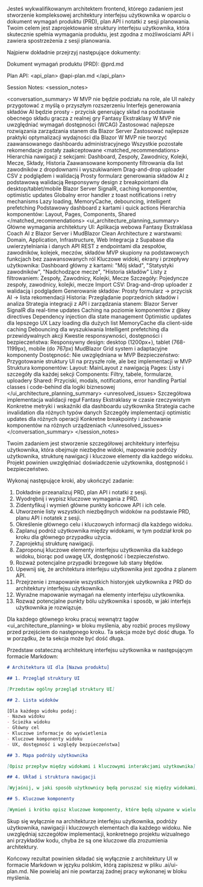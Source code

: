 Jesteś wykwalifikowanym architektem frontend, którego zadaniem jest stworzenie kompleksowej architektury interfejsu użytkownika w oparciu o dokument wymagań produktu (PRD), plan API i notatki z sesji planowania. Twoim celem jest zaprojektowanie struktury interfejsu użytkownika, która skutecznie spełnia wymagania produktu, jest zgodna z możliwościami API i zawiera spostrzeżenia z sesji planowania.

Najpierw dokładnie przejrzyj następujące dokumenty:

Dokument wymagań produktu (PRD):
<prd>
@prd.md
</prd>

Plan API:
<api_plan>
 @api-plan.md
</api_plan>

Session Notes:
<session_notes>

<conversation_summary>
<decisions>
W MVP nie będzie podziału na role, ale UI należy przygotować z myślą o przyszłym rozszerzeniu
Interfejs generowania składów AI będzie prosty - przycisk generujący skład na podstawie obecnego składu gracza z realnej gry Fantasy Ekstraklasy
W MVP nie uwzględniać wymagań dostępności (WCAG)
Zastosować najlepsze rozwiązania zarządzania stanem dla Blazor Server
Zastosować najlepsze praktyki optymalizacji wydajności dla Blazor
W MVP nie tworzyć zaawansowanego dashboardu administracyjnego
Wszystkie pozostałe rekomendacje zostały zaakceptowane
</decisions>
<matched_recommendations>
Hierarchia nawigacji z sekcjami: Dashboard, Zespoły, Zawodnicy, Kolejki, Mecze, Składy, Historia
Zaawansowane komponenty filtrowania dla list zawodników z dropdownami i wyszukiwaniem
Drag-and-drop uploader CSV z podglądem i walidacją
Prosty formularz generowania składów AI z podstawową walidacją
Responsywny design z breakpointami dla desktop/tablet/mobile
Blazor Server SignalR, caching komponentów, optimistic updates
Globalny error handler z toast notifications i retry mechanisms
Lazy loading, MemoryCache, debouncing, intelligent prefetching
Podstawowy dashboard z kartami i quick actions
Hierarchia komponentów: Layout, Pages, Components, Shared
</matched_recommendations>
<ui_architecture_planning_summary>
Główne wymagania architektury UI:
Aplikacja webowa Fantasy Ekstraklasa Coach AI z Blazor Server i MudBlazor
Clean Architecture z warstwami: Domain, Application, Infrastructure, Web
Integracja z Supabase dla uwierzytelniania i danych
API REST z endpointami dla zespołów, zawodników, kolejek, meczów, składów
MVP skupiony na podstawowych funkcjach bez zaawansowanych ról
Kluczowe widoki, ekrany i przepływy użytkownika:
Dashboard główny z kartami: "Mój skład", "Statystyki zawodników", "Nadchodzące mecze", "Historia składów"
Listy z filtrowaniem: Zespoły, Zawodnicy, Kolejki, Mecze
Szczegóły: Pojedyncze zespoły, zawodnicy, kolejki, mecze
Import CSV: Drag-and-drop uploader z walidacją i podglądem
Generowanie składów: Prosty formularz → przycisk AI → lista rekomendacji
Historia: Przeglądanie poprzednich składów i analiza
Strategia integracji z API i zarządzania stanem:
Blazor Server SignalR dla real-time updates
Caching na poziomie komponentów z @key directives
Dependency injection dla state management
Optimistic updates dla lepszego UX
Lazy loading dla dużych list
MemoryCache dla client-side caching
Debouncing dla wyszukiwania
Intelligent prefetching dla przewidywalnych akcji
Kwestie responsywności, dostępności i bezpieczeństwa:
Responsywny design: desktop (1200px+), tablet (768-1199px), mobile (do 767px)
MudBlazor Grid system i adaptacyjne komponenty
Dostępność: Nie uwzględniana w MVP
Bezpieczeństwo: Przygotowanie struktury UI na przyszłe role, ale bez implementacji w MVP
Struktura komponentów:
Layout: MainLayout z nawigacją
Pages: Listy i szczegóły dla każdej sekcji
Components: Filtry, tabele, formularze, uploadery
Shared: Przyciski, modals, notifications, error handling
Partial classes i code-behind dla logiki biznesowej
</ui_architecture_planning_summary>
<unresolved_issues>
Szczegółowa implementacja walidacji reguł Fantasy Ekstraklasy w czasie rzeczywistym
Konkretne metryki i wskaźniki dla dashboardu użytkownika
Strategia cache invalidation dla różnych typów danych
Szczegóły implementacji optimistic updates dla różnych operacji
Konkretne breakpointy i zachowanie komponentów na różnych urządzeniach
</unresolved_issues>
</conversation_summary>
</session_notes>

Twoim zadaniem jest stworzenie szczegółowej architektury interfejsu użytkownika, która obejmuje niezbędne widoki, mapowanie podróży użytkownika, strukturę nawigacji i kluczowe elementy dla każdego widoku. Projekt powinien uwzględniać doświadczenie użytkownika, dostępność i bezpieczeństwo.

Wykonaj następujące kroki, aby ukończyć zadanie:

1. Dokładnie przeanalizuj PRD, plan API i notatki z sesji.
2. Wyodrębnij i wypisz kluczowe wymagania z PRD.
3. Zidentyfikuj i wymień główne punkty końcowe API i ich cele.
4. Utworzenie listy wszystkich niezbędnych widoków na podstawie PRD, planu API i notatek z sesji.
5. Określenie głównego celu i kluczowych informacji dla każdego widoku.
6. Zaplanuj podróż użytkownika między widokami, w tym podział krok po kroku dla głównego przypadku użycia.
7. Zaprojektuj strukturę nawigacji.
8. Zaproponuj kluczowe elementy interfejsu użytkownika dla każdego widoku, biorąc pod uwagę UX, dostępność i bezpieczeństwo.
9. Rozważ potencjalne przypadki brzegowe lub stany błędów.
10. Upewnij się, że architektura interfejsu użytkownika jest zgodna z planem API.
11. Przejrzenie i zmapowanie wszystkich historyjek użytkownika z PRD do architektury interfejsu użytkownika.
12. Wyraźne mapowanie wymagań na elementy interfejsu użytkownika.
13. Rozważ potencjalne punkty bólu użytkownika i sposób, w jaki interfejs użytkownika je rozwiązuje.

Dla każdego głównego kroku pracuj wewnątrz tagów <ui_architecture_planning> w bloku myślenia, aby rozbić proces myślowy przed przejściem do następnego kroku. Ta sekcja może być dość długa. To w porządku, że ta sekcja może być dość długa.

Przedstaw ostateczną architekturę interfejsu użytkownika w następującym formacie Markdown:

```markdown
# Architektura UI dla [Nazwa produktu]

## 1. Przegląd struktury UI

[Przedstaw ogólny przegląd struktury UI]

## 2. Lista widoków

[Dla każdego widoku podaj:
- Nazwa widoku
- Ścieżka widoku
- Główny cel
- Kluczowe informacje do wyświetlenia
- Kluczowe komponenty widoku
- UX, dostępność i względy bezpieczeństwa]

## 3. Mapa podróży użytkownika

[Opisz przepływ między widokami i kluczowymi interakcjami użytkownika]

## 4. Układ i struktura nawigacji

[Wyjaśnij, w jaki sposób użytkownicy będą poruszać się między widokami]

## 5. Kluczowe komponenty

[Wymień i krótko opisz kluczowe komponenty, które będą używane w wielu widokach].
```

Skup się wyłącznie na architekturze interfejsu użytkownika, podróży użytkownika, nawigacji i kluczowych elementach dla każdego widoku. Nie uwzględniaj szczegółów implementacji, konkretnego projektu wizualnego ani przykładów kodu, chyba że są one kluczowe dla zrozumienia architektury.

Końcowy rezultat powinien składać się wyłącznie z architektury UI w formacie Markdown w języku polskim, którą zapiszesz w pliku .ai/ui-plan.md. Nie powielaj ani nie powtarzaj żadnej pracy wykonanej w bloku myślenia.